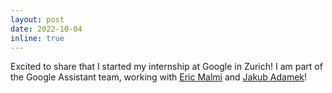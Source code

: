 ```yaml
---
layout: post
date: 2022-10-04 
inline: true
---
```


Excited to share that I started my internship at Google in Zurich! I am part of the Google Assistant team, working with [Eric Malmi](https://scholar.google.com/citations?user=8nfCufAAAAAJ&hl=en) and [Jakub Adamek](https://www.semanticscholar.org/author/Jakub-Adamek/50290651)!
